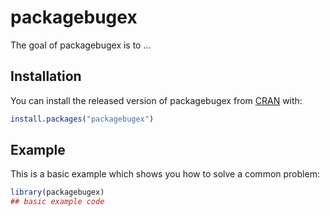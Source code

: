 
# packagebugex

<!-- badges: start -->
<!-- badges: end -->

The goal of packagebugex is to ...

## Installation

You can install the released version of packagebugex from [CRAN](https://CRAN.R-project.org) with:

``` r
install.packages("packagebugex")
```

## Example

This is a basic example which shows you how to solve a common problem:

``` r
library(packagebugex)
## basic example code
```

